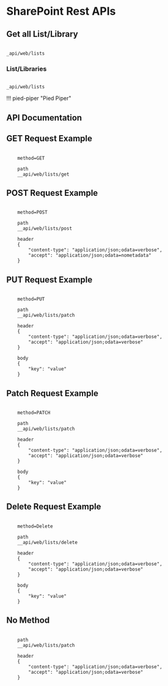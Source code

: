 # SharePoint Rest APIs

## Get all List/Library

```http title="Method Get"

_api/web/lists

```

### List/Libraries

```http title="Test"

_api/web/lists

```

!!! pied-piper "Pied Piper"

## API Documentation

## GET Request Example

``` httpCall

    method=GET

    path
    __api/web/lists/get

```

## POST Request Example

``` httpCall

    method=POST

    path
    __api/web/lists/post

    header
    {
        "content-type": "application/json;odata=verbose",
        "accept": "application/json;odata=nometadata"
    }
```

## PUT Request Example

``` httpCall

    method=PUT

    path
    __api/web/lists/patch

    header
    {
        "content-type": "application/json;odata=verbose",
        "accept": "application/json;odata=verbose"
    }

    body
    {
        "key": "value"
    }
```

## Patch Request Example

``` httpCall

    method=PATCH

    path
    __api/web/lists/patch

    header
    {
        "content-type": "application/json;odata=verbose",
        "accept": "application/json;odata=verbose"
    }

    body
    {
        "key": "value"
    }
```

## Delete Request Example

``` httpCall

    method=Delete

    path
    __api/web/lists/delete

    header
    {
        "content-type": "application/json;odata=verbose",
        "accept": "application/json;odata=verbose"
    }

    body
    {
        "key": "value"
    }
```

## No Method

``` httpCall

    path
    __api/web/lists/patch

    header
    {
        "content-type": "application/json;odata=verbose",
        "accept": "application/json;odata=verbose"
    }

```
